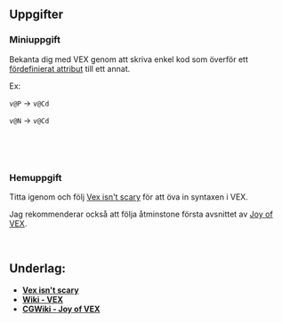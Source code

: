 
## Uppgifter


### Miniuppgift

Bekanta dig med VEX genom att skriva enkel kod som överför ett [fördefinierat attribut](https://www.sidefx.com/docs/houdini/unity/attributes.html#standard-houdini-attributes) till ett annat.

Ex:

`v@P` -> `v@Cd`

`v@N` -> `v@Cd`

&nbsp;

&nbsp;

### Hemuppgift

Titta igenom och följ [Vex isn't scary](https://www.youtube.com/watch?v=OeaqMWzkyiw) för att öva in syntaxen i VEX.

Jag rekommenderar också att följa åtminstone första avsnittet av [Joy of VEX](https://tokeru.com/cgwiki/JoyOfVex01.html).

&nbsp;

## Underlag:
- [**Vex isn't scary**](https://www.youtube.com/watch?v=OeaqMWzkyiw)
- [**Wiki - VEX**](https://github.com/Studio-Konkret/Technical-Direction/wiki/VEX)
- [**CGWiki - Joy of VEX**](https://tokeru.com/cgwiki/JoyOfVex.html)
